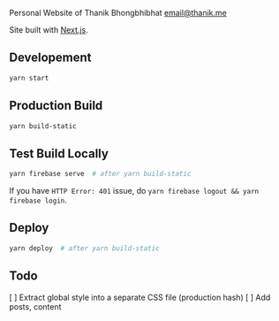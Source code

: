 Personal Website of Thanik Bhongbhibhat <email@thanik.me>

Site built with [Next.js](https://github.com/zeit/next.js).

## Developement

```bash
yarn start
```

## Production Build

```bash
yarn build-static
```

## Test Build Locally

```bash
yarn firebase serve  # after yarn build-static
```

If you have `HTTP Error: 401` issue, do `yarn firebase logout && yarn firebase login`.

## Deploy

```bash
yarn deploy  # after yarn build-static
```

## Todo

[ ] Extract global style into a separate CSS file (production hash)
[ ] Add posts, content
